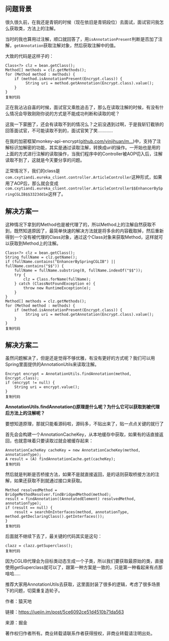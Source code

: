 ## 问题背景

很久很久前，在我还是青铜的时候（现在依旧是青铜段位）去面试，面试官问我怎么获取类，方法上的注解。

当时的我也算用过注解，顺口就回答了，用`isAnnotationPresent`判断是否加了注解，`getAnnotation`获取注解对象，然后获取注解中的值。

大致的代码是这样子的：

```
Class<?> clz = bean.getClass();
Method[] methods = clz.getMethods();
for (Method method : methods) {
    if (method.isAnnotationPresent(Encrypt.class)) {
         String uri = method.getAnnotation(Encrypt.class).value();
    }
}
复制代码
```

正在我沾沾自喜的时候，面试官又乘胜追击了，那么在读取注解的时候，有没有什么情况会导致刚刚你说的方式是不能成功判断和读取的呢？

这我一下蒙圈了，还会有读取不到的情况么？之前没遇到过啊，于是我斩钉截铁的回答面试官，不可能读取不到的，面试官笑了笑............

在我的加密框架monkey-api-encrypt([github.com/yinjihuan/m…](https://link.juejin.im?target=https%3A%2F%2Fgithub.com%2Fyinjihuan%2Fmonkey-api-encrypt))中，支持了注解标识加解密的功能，其实是通过读取注解，转换成uri的操作。一开始也是用的上面的方式进行注解的读取操作，当我们程序中的Controller被AOP切入后，注解读取不到了，这就是今天要分享的问题。

正常情况下，我们的class是`com.cxytiandi.eureka_client.controller.ArticleController`这种形式，如果用了AOP后，那么就会变成`com.cxytiandi.eureka_client.controller.ArticleController$$EnhancerBySpringCGLIB$$3323dd1e`这样了。

## 解决方案一

这种情况下拿到的Method也是被代理了的，所以Method上的注解自然获取不到，既然知道原因了，最简单快速的解决方法就是将多余的内容截取掉，然后重新得到一个没有被代理的Class对象，通过这个Class对象来获取Method，这样就可以获取到Method上的注解。

```
Class<?> clz = bean.getClass();
String fullName = clz.getName();
if (fullName.contains("EnhancerBySpringCGLIB") || fullName.contains("$$")) {
	fullName = fullName.substring(0, fullName.indexOf("$$"));
	try {
		clz = Class.forName(fullName);
	} catch (ClassNotFoundException e) {
		throw new RuntimeException(e);
	}
}
Method[] methods = clz.getMethods();
for (Method method : methods) {
    if (method.isAnnotationPresent(Encrypt.class)) {
         String uri = method.getAnnotation(Encrypt.class).value();
    }
}
复制代码
```

## 解决方案二

虽然问题解决了，但是还是觉得不够优雅，有没有更好的方式呢？我们可以用Spring里面提供的AnnotationUtils来读取注解。

```
Encrypt encrypt = AnnotationUtils.findAnnotation(method, Encrypt.class);
if (encrypt != null) {
    String uri = encrypt.value();
}
复制代码
```

**AnnotationUtils.findAnnotation()原理是什么呢？为什么它可以获取到被代理后方法上的注解呢？**

要想知道原理，那就只能看源码啦，源码多，不贴出来了，贴一点点关键的就行了

首先会会构建一个AnnotationCacheKey，从本地缓存中获取，如果有的话直接返回，也就意味着只要读取过就会被缓存起来：

```
AnnotationCacheKey cacheKey = new AnnotationCacheKey(method, annotationType);
A result = (A) findAnnotationCache.get(cacheKey);
复制代码
```

然后就是判断是否桥接方法，如果不是就直接返回，是的话则获取桥接方法的注解，如果还获取不到就通过接口来获取。

```
Method resolvedMethod = BridgeMethodResolver.findBridgedMethod(method);
result = findAnnotation((AnnotatedElement) resolvedMethod, annotationType);
if (result == null) {
	result = searchOnInterfaces(method, annotationType, method.getDeclaringClass().getInterfaces());
}
复制代码
```

后面就不继续下去了，最关键的代码其实是这句：

```
clazz = clazz.getSuperclass();
复制代码
```

因为CGLIB代理会为目标类动态生成一个子类，所以我们要获取最原始的类，直接使用getSuperclass就可以了，跟第一种方案是一致的，只是第一种看起来有点那啥哈.....

推荐大家用AnnotationUtils去获取，这里面封装了很多的逻辑，考虑了很多场景下的问题，切莫重复造轮子。

作者：猿天地

链接：https://juejin.im/post/5ce6092ce51d4510b71da563

来源：掘金

著作权归作者所有。商业转载请联系作者获得授权，非商业转载请注明出处。